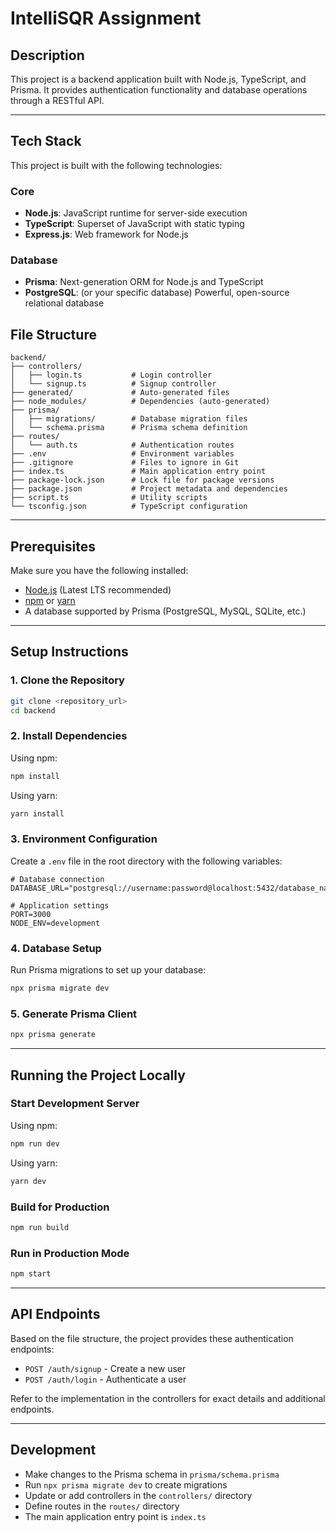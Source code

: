 # IntelliSQR Assignment

## Description

This project is a backend application built with Node.js, TypeScript, and Prisma. It provides authentication functionality and database operations through a RESTful API.

---

## Tech Stack

This project is built with the following technologies:

### Core
- **Node.js**: JavaScript runtime for server-side execution
- **TypeScript**: Superset of JavaScript with static typing
- **Express.js**: Web framework for Node.js

### Database
- **Prisma**: Next-generation ORM for Node.js and TypeScript
- **PostgreSQL**: (or your specific database) Powerful, open-source relational database


## File Structure

```
backend/
├── controllers/
│   ├── login.ts           # Login controller
│   └── signup.ts          # Signup controller
├── generated/             # Auto-generated files
├── node_modules/          # Dependencies (auto-generated)
├── prisma/
│   ├── migrations/        # Database migration files
│   └── schema.prisma      # Prisma schema definition
├── routes/
│   └── auth.ts            # Authentication routes
├── .env                   # Environment variables
├── .gitignore             # Files to ignore in Git
├── index.ts               # Main application entry point
├── package-lock.json      # Lock file for package versions
├── package.json           # Project metadata and dependencies
├── script.ts              # Utility scripts
└── tsconfig.json          # TypeScript configuration
```

---

## Prerequisites

Make sure you have the following installed:

- [Node.js](https://nodejs.org/) (Latest LTS recommended)
- [npm](https://www.npmjs.com/) or [yarn](https://yarnpkg.com/)
- A database supported by Prisma (PostgreSQL, MySQL, SQLite, etc.)

---

## Setup Instructions

### 1. Clone the Repository

```sh
git clone <repository_url>
cd backend
```

### 2. Install Dependencies

Using npm:

```sh
npm install
```

Using yarn:

```sh
yarn install
```

### 3. Environment Configuration

Create a `.env` file in the root directory with the following variables:

```
# Database connection
DATABASE_URL="postgresql://username:password@localhost:5432/database_name"

# Application settings
PORT=3000
NODE_ENV=development

```

### 4. Database Setup

Run Prisma migrations to set up your database:

```sh
npx prisma migrate dev
```

### 5. Generate Prisma Client

```sh
npx prisma generate
```

---

## Running the Project Locally

### Start Development Server

Using npm:

```sh
npm run dev
```

Using yarn:

```sh
yarn dev
```

### Build for Production

```sh
npm run build
```

### Run in Production Mode

```sh
npm start
```

---

## API Endpoints

Based on the file structure, the project provides these authentication endpoints:

- `POST /auth/signup` - Create a new user
- `POST /auth/login` - Authenticate a user

Refer to the implementation in the controllers for exact details and additional endpoints.

---

## Development

- Make changes to the Prisma schema in `prisma/schema.prisma`
- Run `npx prisma migrate dev` to create migrations
- Update or add controllers in the `controllers/` directory
- Define routes in the `routes/` directory
- The main application entry point is `index.ts`
